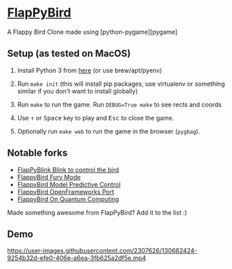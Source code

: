 [FlapPyBird](https://sourabhv.github.io/FlapPyBird)
===============

A Flappy Bird Clone made using [python-pygame][pygame]

Setup (as tested on MacOS)
---------------------------

1. Install Python 3 from [here](https://www.python.org/download/releases/) (or use brew/apt/pyenv)

1. Run `make init` (this will install pip packages, use virtualenv or something similar if you don't want to install globally)

1. Run `make` to run the game. Run `DEBUG=True make` to see rects and coords

1. Use <kbd>&uarr;</kbd> or <kbd>Space</kbd> key to play and <kbd>Esc</kbd> to close the game.

2. Optionally run `make web` to run the game in the browser (`pygbag`).

Notable forks
-------------
- [FlapPyBlink Blink to control the bird](https://github.com/sero583/FlappyBlink)
- [FlappyBird Fury Mode](https://github.com/Cc618/FlapPyBird)
- [FlappyBird Model Predictive Control](https://github.com/philzook58/FlapPyBird-MPC)
- [FlappyBird OpenFrameworks Port](https://github.com/TheLogicMaster/ofFlappyBird)
- [FlappyBird On Quantum Computing](https://github.com/WingCode/QuFlapPyBird)

Made something awesome from FlapPyBird? Add it to the list :)


Demo
----------

https://user-images.githubusercontent.com/2307626/130682424-9254b32d-efe0-406e-a6ea-3fb625a2df5e.mp4
